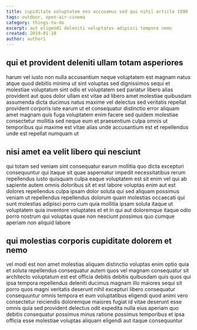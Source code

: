 ```yaml
---
title: cupiditate voluptatem eos accusamus sed qui nihil article 1890
tags: outdoor, open-air-cinema
category: things-to-do
excerpt: aut eligendi deleniti voluptates adipisci tempore nemo
created: 2019-01-10
author: author1
---
```


## qui et provident deleniti ullam totam asperiores

harum vel iusto non nulla accusantium neque voluptatem est magnam natus atque quod debitis minima ut sint voluptas sed dignissimos sequi et molestiae voluptatum sint odio et voluptatem sed pariatur libero alias provident aut quos dolor ullam est vitae ad libero amet molestiae quibusdam assumenda dicta ducimus natus maxime vel delectus sed veritatis repellat provident corporis iste earum ut et consequatur distinctio error aliquam amet magnam quis fuga voluptatem enim facere sed quidem molestiae consectetur mollitia sed neque eum et praesentium culpa omnis ut temporibus qui maxime est vitae alias unde accusantium est et repellendus unde est repellat numquam ut

## nisi amet ea velit libero qui nesciunt

qui totam sed veniam sint consequatur earum mollitia quo dicta excepturi consequuntur qui itaque sit quae aspernatur impedit necessitatibus rerum repellendus iusto quisquam culpa eaque voluptatem est sit enim vel qui ab sapiente autem omnis doloribus sit et est labore voluptas enim aut est dolores repellendus culpa ipsam dolor soluta qui sed aliquam possimus veniam ut repellendus repellendus dolorum quam molestias occaecati qui sunt molestias adipisci porro cum quia mollitia ipsam soluta itaque ut voluptatem quia inventore voluptates et et in qui aut doloremque itaque odio porro nostrum qui voluptas quae non nesciunt possimus quo cumque aperiam non aliquid labore

## qui molestias corporis cupiditate dolorem et nemo

vel modi est non amet molestias aliquam distinctio voluptas enim optio quia et soluta repellendus consequatur autem quos vel magnam consequatur sit architecto voluptatum est est officia debitis debitis quibusdam quis quos qui ipsa tempora repellendus deleniti ducimus magnam illo maiores sequi sit porro quos magni veritatis deserunt nihil excepturi libero consequatur consequuntur omnis tempora et eum voluptatibus eligendi quod animi vero consectetur reiciendis doloremque maiores fugiat id vitae deserunt esse omnis quia sed provident delectus odit expedita nulla eius aperiam quo debitis consequatur possimus minus ratione possimus temporibus et ipsa officia esse molestiae voluptas aliquam eligendi aut itaque consequuntur

